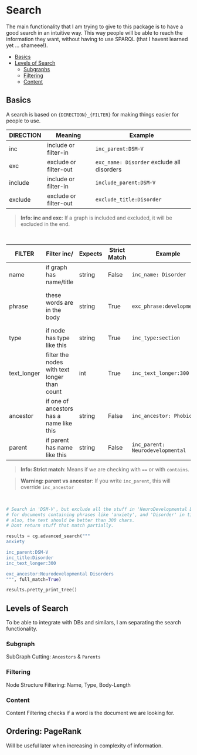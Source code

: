# Search

The main functionality that I am trying to give to this package is to have a good search in an intuitive way.
This way people will be able to reach the information they want, without having to use SPARQL (that I havent learned yet ... shameee!).
 
* [Basics](#basics)
* [Levels of Search](#levels-of-search)
    * [Subgraphs](#subgraphs)
    * [Filtering](#filtering)
    * [Content](#content)


## Basics

A search is based on `{DIRECTION}_{FILTER}` for making things easier for people to use.

| DIRECTION | Meaning               | Example                                    |
| --------- | --------------------- | ------------------------------------------ |
| inc       | include or filter-in  | `inc_parent:DSM-V`                         |
| exc       | exclude or filter-out | `exc_name: Disorder` exclude all disorders |
| include   | include or filter-in  | `include_parent:DSM-V`                     |
| exclude   | exclude or filter-out | `exclude_title:Disorder`                   |

> **Info: inc and exc**: If a graph is included and excluded, it will be excluded in the end.  

<br>

| FILTER      | Filter inc/                                  | Expects | Strict Match | Example                          | Sorting Order                         |
| ----------- | -------------------------------------------- | ------- | ------------ | -------------------------------- | ------------------------------------- |
| name        | if graph has name/title                      | string  | False        | `inc_name: Disorder`             | `+ 100` per subgraph containing       |
| phrase      | these words are in the body                  | string  | True         | `exc_phrase:developmental`       | `+ 10` per time found in any subgraph |
| type        | if node has type like this                   | string  | True         | `inc_type:section`               | `NaN`                                 |
| text_longer | filter the nodes with text longer than count | int     | True         | `inc_text_longer:300`            | `NaN`                                 |
| ancestor    | if one of ancestors has a name like this     | string  | False        | `inc_ancestor: Phobic`           | `NaN`                                 |
| parent      | if parent has name like this                 | string  | False        | `inc_parent: Neurodevelopmental` | `NaN`                                 |

> **Info: Strict match**: Means if we are checking with `==` or with `contains`.  

> **Warning: parent vs ancestor**: If you write `inc_parent`, this will override `inc_ancestor`

<br>


```python
# Search in 'DSM-V', but exclude all the stuff in 'NeuroDevelopmental Disorders' subgraph
# for documents containing phrases like 'anxiety', and 'Disorder' in titles
# also, the text should be better than 300 chars.
# Dont return stuff that match partially.

results = cg.advanced_search("""
anxiety

inc_parent:DSM-V
inc_title:Disorder
inc_text_longer:300

exc_ancestor:Neurodevelopmental Disorders
""", full_match=True)

results.pretty_print_tree()
```

## Levels of Search
To be able to integrate with DBs and similars, I am separating the search functionality.

### Subgraph 
SubGraph Cutting:  `Ancestors` & `Parents`

### Filtering
Node Structure Filtering: Name, Type, Body-Length

### Content
Content Filtering checks if a word is the document we are looking for.


## Ordering: PageRank
Will be useful later when increasing in complexity of information.

